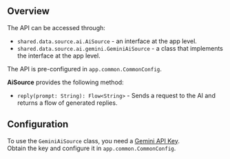 ## Overview

The API can be accessed through:
- `shared.data.source.ai.AiSource` - an interface at the app level.
- `shared.data.source.ai.gemini.GeminiAiSource` - a class that implements the interface at the app level.

The API is pre-configured in `app.common.CommonConfig`.

**AiSource** provides the following method:

- `reply(prompt: String): Flow<String>` - Sends a request to the AI and returns a flow of generated replies.

## Configuration

To use the `GeminiAiSource` class, you need a [Gemini API Key](https://ai.google.dev/gemini-api/docs/api-key).  
Obtain the key and configure it in `app.common.CommonConfig`.